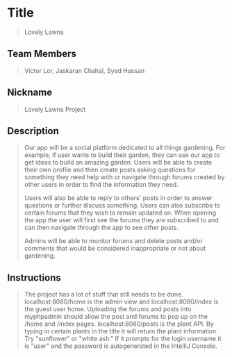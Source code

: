 # Title
> Lovely Lawns
## Team Members
> Victor Lor, Jaskaran Chahal, Syed Hassan

 

## Nickname

> Lovely Lawns Project


## Description 
>  Our app will be a social platform dedicated to all things gardening. For example, if user wants to build their garden, they can use our app to get ideas to build an amazing garden. Users will be able to create their own profile and then create posts asking questions for something they need help with or navigate through forums created by other users in order to find the information they need.
>
> Users will also be able to reply to others' posts in order to answer questions or further discuss something. Users can also subscribe to certain forums that they wish to remain updated on. When opening the app the user will first see the forums they are subscribed to and can then navigate through the app to see other posts.
> 
> Admins will be able to monitor forums and delete posts and/or comments that would be considered inappropriate or not about gardening. 

## Instructions
> The project has a lot of stuff that still needs to be done. localhost:8080/home is the admin view and localhost:8080/index is the guest user home. Uploading the forums and posts into myphpadmin should allow the post and forums to pop up on the /home and /index pages. localhost:8080/posts is the plant API. By typing in certain plants in the title it will return the plant information. Try "sunflower" or "white ash." If it prompts for the login username it is "user" and the password is autogenerated in the IntelliJ Console. 
